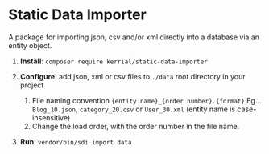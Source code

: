 # Static Data Importer 

A package for importing json, csv and/or xml directly into a database via an entity object. 

1. **Install**: `composer require kerrial/static-data-importer`

2. **Configure**: add json, xml or csv files to `./data` root directory in your project
   1. File naming convention `{entity name}_{order number}.{format}` Eg... `Blog_10.json`, `category_20.csv` or `User_30.xml` (entity name is case-insensitive)
   2. Change the load order, with the order number in the file name. 
   
3. **Run**: `vendor/bin/sdi import data` 

